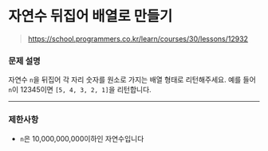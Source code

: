 # 자연수 뒤집어 배열로 만들기

> https://school.programmers.co.kr/learn/courses/30/lessons/12932

### 문제 설명

자연수 `n`을 뒤집어 각 자리 숫자를 원소로 가지는 배열 형태로 리턴해주세요. 예를 들어 `n`이 12345이면 `[5, 4, 3, 2, 1]`을 리턴합니다.

-----

### 제한사항

- `n`은 10,000,000,000이하인 자연수입니다